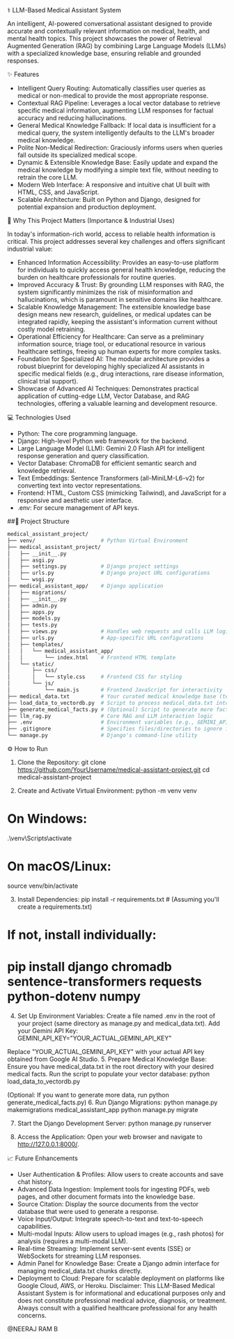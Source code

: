 
⚕️ LLM-Based Medical Assistant System

An intelligent, AI-powered conversational assistant designed to provide accurate and contextually relevant information on medical, health, and mental health topics. This project showcases the power of Retrieval Augmented Generation (RAG) by combining Large Language Models (LLMs) with a specialized knowledge base, ensuring reliable and grounded responses.

✨ Features

* Intelligent Query Routing: Automatically classifies user queries as medical or non-medical to provide the most appropriate response.
* Contextual RAG Pipeline: Leverages a local vector database to retrieve specific medical information, augmenting LLM responses for factual accuracy and reducing hallucinations.
* General Medical Knowledge Fallback: If local data is insufficient for a medical query, the system intelligently defaults to the LLM's broader medical knowledge.
* Polite Non-Medical Redirection: Graciously informs users when queries fall outside its specialized medical scope.
* Dynamic & Extensible Knowledge Base: Easily update and expand the medical knowledge by modifying a simple text file, without needing to retrain the core LLM.
* Modern Web Interface: A responsive and intuitive chat UI built with HTML, CSS, and JavaScript.
* Scalable Architecture: Built on Python and Django, designed for potential expansion and production deployment.

🚀 Why This Project Matters (Importance & Industrial Uses)

In today's information-rich world, access to reliable health information is critical. This project addresses several key challenges and offers significant industrial value:
* Enhanced Information Accessibility: Provides an easy-to-use platform for individuals to quickly access general health knowledge, reducing the burden on healthcare professionals for routine queries.
* Improved Accuracy & Trust: By grounding LLM responses with RAG, the system significantly minimizes the risk of misinformation and hallucinations, which is paramount in sensitive domains like healthcare.
* Scalable Knowledge Management: The extensible knowledge base design means new research, guidelines, or medical updates can be integrated rapidly, keeping the assistant's information current without costly model retraining.
* Operational Efficiency for Healthcare: Can serve as a preliminary information source, triage tool, or educational resource in various healthcare settings, freeing up human experts for more complex tasks.
* Foundation for Specialized AI: The modular architecture provides a robust blueprint for developing highly specialized AI assistants in specific medical fields (e.g., drug interactions, rare disease information, clinical trial support).
* Showcase of Advanced AI Techniques: Demonstrates practical application of cutting-edge LLM, Vector Database, and RAG technologies, offering a valuable learning and development resource.

💻 Technologies Used
* Python: The core programming language.
* Django: High-level Python web framework for the backend.
* Large Language Model (LLM): Gemini 2.0 Flash API for intelligent response generation and query classification.
* Vector Database: ChromaDB for efficient semantic search and knowledge retrieval.
* Text Embeddings: Sentence Transformers (all-MiniLM-L6-v2) for converting text into vector representations.
* Frontend: HTML, Custom CSS (mimicking Tailwind), and JavaScript for a responsive and aesthetic user interface.
* .env: For secure management of API keys.

##📂 Project Structure

```bash
medical_assistant_project/
├── venv/                     # Python Virtual Environment
├── medical_assistant_project/
│   ├── __init__.py
│   ├── asgi.py
│   ├── settings.py           # Django project settings
│   ├── urls.py               # Django project URL configurations
│   └── wsgi.py
├── medical_assistant_app/    # Django application
│   ├── migrations/
│   ├── __init__.py
│   ├── admin.py
│   ├── apps.py
│   ├── models.py
│   ├── tests.py
│   ├── views.py              # Handles web requests and calls LLM logic
│   ├── urls.py               # App-specific URL configurations
│   ├── templates/
│   │   └── medical_assistant_app/
│   │       └── index.html    # Frontend HTML template
│   └── static/
│       ├── css/
│       │   └── style.css     # Frontend CSS for styling
│       └── js/
│           └── main.js       # Frontend JavaScript for interactivity
├── medical_data.txt          # Your curated medical knowledge base (text format)
├── load_data_to_vectordb.py  # Script to process medical_data.txt into ChromaDB
├── generate_medical_facts.py # (Optional) Script to generate more facts using LLM
├── llm_rag.py                # Core RAG and LLM interaction logic
├── .env                      # Environment variables (e.g., GEMINI_API_KEY) - IMPORTANT: Add to .gitignore!
├── .gitignore                # Specifies files/directories to ignore in Git
└── manage.py                 # Django's command-line utility

```

⚙️ How to Run

1. Clone the Repository:
git clone https://github.com/YourUsername/medical-assistant-project.git
cd medical-assistant-project

2. Create and Activate Virtual Environment:
python -m venv venv
# On Windows:
.\venv\Scripts\activate
# On macOS/Linux:
source venv/bin/activate

3. Install Dependencies:
pip install -r requirements.txt # (Assuming you'll create a requirements.txt)
# If not, install individually:
# pip install django chromadb sentence-transformers requests python-dotenv numpy

4. Set Up Environment Variables:
Create a file named .env in the root of your project (same directory as manage.py and medical_data.txt).
Add your Gemini API Key:
GEMINI_API_KEY="YOUR_ACTUAL_GEMINI_API_KEY"

Replace "YOUR_ACTUAL_GEMINI_API_KEY" with your actual API key obtained from Google AI Studio.
5. Prepare Medical Knowledge Base:
Ensure you have medical_data.txt in the root directory with your desired medical facts.
Run the script to populate your vector database:
python load_data_to_vectordb.py

(Optional: If you want to generate more data, run python generate_medical_facts.py)
6. Run Django Migrations:
python manage.py makemigrations medical_assistant_app
python manage.py migrate

7. Start the Django Development Server:
python manage.py runserver

8. Access the Application:
Open your web browser and navigate to http://127.0.0.1:8000/.

📈 Future Enhancements

   * User Authentication & Profiles: Allow users to create accounts and save chat history.
   * Advanced Data Ingestion: Implement tools for ingesting PDFs, web pages, and other document formats into the knowledge base.
   * Source Citation: Display the source documents from the vector database that were used to generate a response.
   * Voice Input/Output: Integrate speech-to-text and text-to-speech capabilities.
   * Multi-modal Inputs: Allow users to upload images (e.g., rash photos) for analysis (requires a multi-modal LLM).
   * Real-time Streaming: Implement server-sent events (SSE) or WebSockets for streaming LLM responses.
   * Admin Panel for Knowledge Base: Create a Django admin interface for managing medical_data.txt chunks directly.
   * Deployment to Cloud: Prepare for scalable deployment on platforms like Google Cloud, AWS, or Heroku.
Disclaimer: This LLM-Based Medical Assistant System is for informational and educational purposes only and does not constitute professional medical advice, diagnosis, or treatment. Always consult with a qualified healthcare professional for any health concerns.

@NEERAJ RAM B